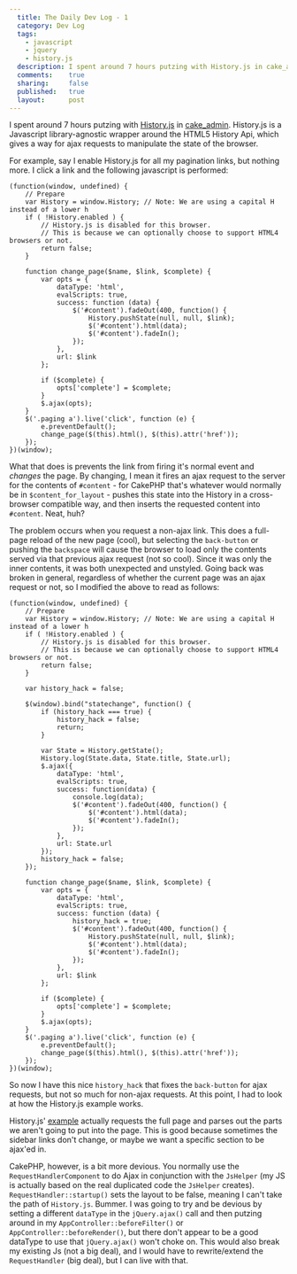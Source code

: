 ```yaml
---
  title: The Daily Dev Log - 1
  category: Dev Log
  tags:
    - javascript
    - jquery
    - history.js
  description: I spent around 7 hours putzing with History.js in cake_admin. While History.js should auto-ajax any web application, it doesn't quite play nice with CakePHP.
  comments:    true
  sharing:     false
  published:   true
  layout:      post
---
```


I spent around 7 hours putzing with [History.js](https://github.com/balupton/history.js) in [cake_admin](https://github.com/josegonzalez/cake_admin). History.js is a Javascript library-agnostic wrapper around the HTML5 History Api, which gives a way for ajax requests to manipulate the state of the browser.

For example, say I enable History.js for all my pagination links, but nothing more. I click a link and the following javascript is performed:

``` lang:javascript
(function(window, undefined) {
	// Prepare
	var History = window.History; // Note: We are using a capital H instead of a lower h
	if ( !History.enabled ) {
		// History.js is disabled for this browser.
 		// This is because we can optionally choose to support HTML4 browsers or not.
		return false;
	}

	function change_page($name, $link, $complete) {
		var opts = {
			dataType: 'html',
			evalScripts: true,
			success: function (data) {
				$('#content').fadeOut(400, function() {
					History.pushState(null, null, $link);
					$('#content').html(data);
					$('#content').fadeIn();
				});
			},
			url: $link
		};

		if ($complete) {
			opts['complete'] = $complete;
		}
		$.ajax(opts);
	}
	$('.paging a').live('click', function (e) {
		e.preventDefault();
		change_page($(this).html(), $(this).attr('href'));
	});
})(window);
```

What that does is prevents the link from firing it's normal event and _changes_ the page. By changing, I mean it fires an ajax request to the server for the contents of `#content` - for CakePHP that's whatever would normally be in `$content_for_layout` - pushes this state into the History in a cross-browser compatible way, and then inserts the requested content into `#content`. Neat, huh?

The problem occurs when you request a non-ajax link. This does a full-page reload of the new page (cool), but selecting the `back-button` or pushing the `backspace` will cause the browser to load only the contents served via that previous ajax request (not so cool). Since it was only the inner contents, it was both unexpected and unstyled. Going back was broken in general, regardless of whether the current page was an ajax request or not, so I modified the above to read as follows:

``` lang:javascript
(function(window, undefined) {
	// Prepare
	var History = window.History; // Note: We are using a capital H instead of a lower h
	if ( !History.enabled ) {
		// History.js is disabled for this browser.
 		// This is because we can optionally choose to support HTML4 browsers or not.
		return false;
	}

	var history_hack = false;

	$(window).bind("statechange", function() {
		if (history_hack === true) {
			history_hack = false;
			return;
		}

		var State = History.getState();
		History.log(State.data, State.title, State.url);
		$.ajax({
			dataType: 'html',
			evalScripts: true,
			success: function(data) {
				console.log(data);
				$('#content').fadeOut(400, function() {
					$('#content').html(data);
    				$('#content').fadeIn();
				});
			},
			url: State.url
		});
		history_hack = false;
	});

	function change_page($name, $link, $complete) {
		var opts = {
			dataType: 'html',
			evalScripts: true,
			success: function (data) {
				history_hack = true;
				$('#content').fadeOut(400, function() {
					History.pushState(null, null, $link);
					$('#content').html(data);
					$('#content').fadeIn();
				});
			},
			url: $link
		};

		if ($complete) {
			opts['complete'] = $complete;
		}
		$.ajax(opts);
	}
	$('.paging a').live('click', function (e) {
		e.preventDefault();
		change_page($(this).html(), $(this).attr('href'));
	});
})(window);
```

So now I have this nice `history_hack` that fixes the `back-button` for ajax requests, but not so much for non-ajax requests. At this point, I had to look at how the History.js example works.

History.js' [example](https://gist.github.com/854622) actually requests the full page and parses out the parts we aren't going to put into the page. This is good because sometimes the sidebar links don't change, or maybe we want a specific section to be ajax'ed in.

CakePHP, however, is a bit more devious. You normally use the `RequestHandlerComponent` to do Ajax in conjunction with the `JsHelper` (my JS is actually based on the real duplicated code the `JsHelper` creates). `RequestHandler::startup()` sets the layout to be false, meaning I can't take the path of `History.js`. Bummer. I was going to try and be devious by setting a different `dataType` in the `jQuery.ajax()` call and then putzing around in my `AppController::beforeFilter()` or `AppController::beforeRender()`, but there don't appear to be a good dataType to use that `jQuery.ajax()` won't choke on. This would also break my existing Js (not a big deal), and I would have to rewrite/extend the `RequestHandler` (big deal), but I can live with that.
